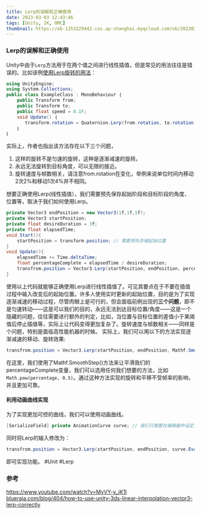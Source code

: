 ```yaml
---
title: Lerp的误解和正确使用
date: 2023-03-03 12:43:46
tags: [Unity, IK, OMC]
thumbnail: https://ob-1253229442.cos.ap-shanghai.myqcloud.com/ob/202303071048386.png
---
```


### Lerp的误解和正确使用
Unity中由于`Lerp`方法用于在两个值之间进行线性插值，但是常见的用法往往是错误的。比如该例[使用Lerp旋转的用法](https://gwb.tencent.com/community/detail/127454)：
``` C#
using UnityEngine;
using System.Collections;
public class ExampleClass : MonoBehaviour ｛
    public Transform from;
    public Transform to;
    public float speed = 0.1F;
    void Update() ｛
       transform.rotation = Quaternion.Lerp(from.rotation, to.rotation, Time.time * speed);
    ｝
｝
```
实际上，作者也指出该方法存在以下三个问题，
1.  这样的旋转不是匀速的旋转，这种是逐渐减速的旋转。
2.  永远无法旋转到目标角度，可以无限的接近。
3.  旋转速度与帧数相关，请注意from.rotation在变化，举例来说单位时间内移动2次2%和移动1次4%并不相同。

想要正确使用Lerp(线性插值），我们需要预先保存起始阶段和目标阶段的角度、位置等，取决于我们如何使用Lerp。
``` C#
private Vector3 endPosition = new Vector3(1f,1f,1f);
private Vector3 startPosition;
private float desireDuration = 3f;
private float elapsedTime;
void Start(){
	startPosition = transform.position; // 需要预先存储起始位置
}
void Update(){
	elapsedTime += Time.deltaTime;
	float percentageComplete = elapsedTime / desireDuration;
	transfrom.position = Vector3.Lerp(startPosition, endPosition, percentageComplete);
}
```
使用以上代码就能够正确使用Lerp进行线性插值了。可见其要点在于不要在插值过程中输入改变后的起始位置。许多人使用实时更新的起始位置，目的是为了实现逐渐减速的移动过程，尽管肉眼上是可行的，但会面临前例出现的**三个问题**，即不是匀速转动——这是可以我们的目的，永远无法到达目标位置/角度——这是一个隐藏的问题，往往需要进行额外的判定，比如，当位置与目标位置的差值小于某阈值后停止插值等，实际上让代码变得更加复杂了。旋转速度与帧数相关——同样是个问题，特别是面临高性能机器的时候。
实际上，我们可以用以下的方法实现逐渐减速的移动、旋转效果:
``` C#
transfrom.position = Vector3.Lerp(startPosition, endPosition, Mathf.SmoothStep(0, 1, percentageComplete));
```
在这里，我们使用了Mathf.SmoothStep()方法来让平滑我们的percentageComplete变量，我们可以选用任何我们想要的方法，比如`Math.pow(percentage, 0.5)`。通过这种方法实现的旋转和平移不受帧率的影响，并且更加可靠。

#### 利用动画曲线实现
为了实现更加可控的曲线，我们可以使用动画曲线。
``` C#
[SerializeField] private AnimationCurve curve; // 我们只需要在编辑器中设定该值即可。
```
同时将Lerp的输入修改为：
``` C#
transfrom.position = Vector3.Lerp(startPosition, endPosition, curve.Evaluate(percentageComplete));
```
即可实现功能。
#Unit #Lerp 
### 参考
https://www.youtube.com/watch?v=MyVY-y_jK1I
[blueraja.com/blog/404/how-to-use-unity-3ds-linear-interpolation-vector3-lerp-correctly](https://www.blueraja.com/blog/404/how-to-use-unity-3ds-linear-interpolation-vector3-lerp-correctly)